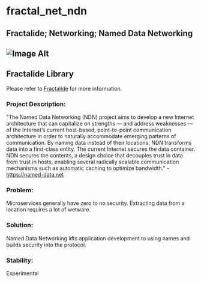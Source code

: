 # fractal_net_ndn
## Fractalide; Networking; Named Data Networking

![Image Alt](http://images.cnitblog.com/blog/502711/201407/250109536504481.png)
---
## Fractalide Library
Please refer to [Fractalide](https://github.com/fractalide/fractalide) for more information.

### Project Description:

"The Named Data Networking (NDN) project aims to develop a new Internet architecture that can capitalize on strengths — and address weaknesses — of the Internet’s current host-based, point-to-point communication architecture in order to naturally accommodate emerging patterns of communication. By naming data instead of their locations, NDN transforms data into a first-class entity. The current Internet secures the data container. NDN secures the contents, a design choice that decouples trust in data from trust in hosts, enabling several radically scalable communication mechanisms such as automatic caching to optimize bandwidth." - https://named-data.net
### Problem:

Microservices generally have zero to no security. Extracting data from a location requires a lot of wetware.
### Solution:

Named Data Networking lifts application development to using names and builds security into the protocol.
### Stability:

Experimental

